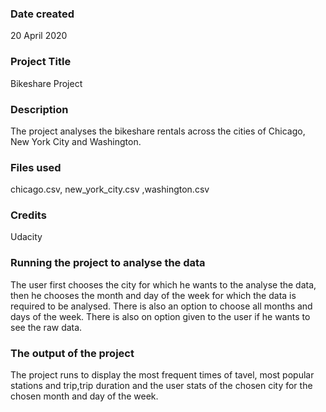 ### Date created
20 April 2020

### Project Title
Bikeshare Project

### Description
The project analyses the bikeshare rentals across the cities of Chicago, New York City and Washington.

### Files used
chicago.csv, new_york_city.csv ,washington.csv

### Credits
Udacity

### Running the project to analyse the data
The user first chooses the city for which he wants to the analyse the data, then he chooses the month and day of the week for which the data is required to be analysed. There is also an option to choose all months and days of the week. There is also on option given to the user if he wants to see the raw data.

### The output of the project
The project runs to display the most frequent times of tavel, most popular stations and trip,trip duration and the user stats of the chosen city for the chosen month and day of the week.